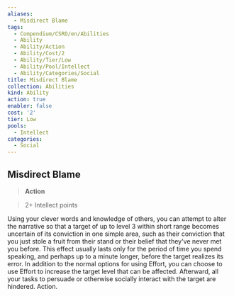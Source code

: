 ```yaml
---
aliases:
  - Misdirect Blame
tags:
  - Compendium/CSRD/en/Abilities
  - Ability
  - Ability/Action
  - Ability/Cost/2
  - Ability/Tier/Low
  - Ability/Pool/Intellect
  - Ability/Categories/Social
title: Misdirect Blame
collection: Abilities
kind: Ability
action: true
enabler: false
cost: '2'
tier: Low
pools:
  - Intellect
categories:
  - Social
---
```

## Misdirect Blame    
>**Action**    
>2+ Intellect points  
    
Using your clever words and knowledge of others, you can attempt to alter the narrative so that a target of up to level 3 within short range becomes uncertain of its conviction in one simple area, such as their conviction that you just stole a fruit from their stand or their belief that they've never met you before. This effect usually lasts only for the period of time you spend speaking, and perhaps up to a minute longer, before the target realizes its error. In addition to the normal options for using Effort, you can choose to use Effort to increase the target level that can be affected. Afterward, all your tasks to persuade or otherwise socially interact with the target are hindered. Action.